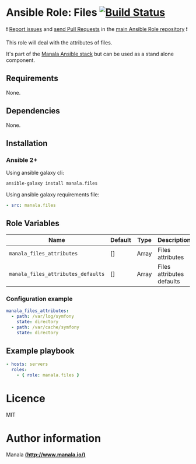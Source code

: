 # Ansible Role: Files [![Build Status](https://travis-ci.org/manala/ansible-role-files.svg?branch=master)](https://travis-ci.org/manala/ansible-role-files)

:exclamation: [Report issues](https://github.com/manala/ansible-roles/issues) and [send Pull Requests](https://github.com/manala/ansible-roles/pulls) in the [main Ansible Role repository](https://github.com/manala/ansible-roles) :exclamation:

This role will deal with the attributes of files.

It's part of the [Manala Ansible stack](http://www.manala.io) but can be used as a stand alone component.

## Requirements

None.

## Dependencies

None.

## Installation

### Ansible 2+

Using ansible galaxy cli:

```bash
ansible-galaxy install manala.files
```

Using ansible galaxy requirements file:

```yaml
- src: manala.files
```

## Role Variables

| Name                               | Default | Type   | Description               |
| ---------------------------------- | ------- | ------ | ------------------------- |
| `manala_files_attributes`          | []      | Array  | Files attributes          |
| `manala_files_attributes_defaults` | []      | Array  | Files attributes defaults |

### Configuration example

```yaml
manala_files_attributes:
  - path: /var/log/symfony
    state: directory
  - path: /var/cache/symfony
    state: directory
```

## Example playbook

```yaml
- hosts: servers
  roles:
    - { role: manala.files }
```

# Licence

MIT

# Author information

Manala [**(http://www.manala.io/)**](http://www.manala.io)
